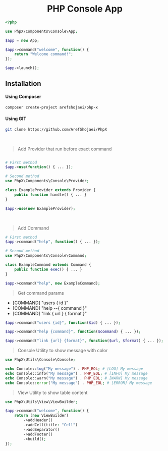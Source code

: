 <h1 align='center'>PHP Console App</h1>

```php
<?php

use PhpX\Components\Console\App;

$app = new App;

$app->command("welcome", function() {
    return "Welcome command!";
});

$app->launch();
```

## **Installation**

#### Using Composer
```bash
composer create-project arefshojaei/php-x
```

#### Using GIT
```bash
git clone https://github.com/ArefShojaei/PhpX
```

<br/>

> Add Provider that run before exact command
```php

# First method
$app->use(function() { ... });

# Second method
use PhpX\Components\Console\Provider;

class ExampleProvider extends Provider {
    public function handle() { ... }
}

$app->use(new ExampleProvider);
```

<br/>

> Add Command
```php
# First method
$app->command("help", function() { ... });

# Second method
use PhpX\Components\Console\Command;

class ExampleCommand extends Command {
    public function exec() { ... }
}

$app->command("help", new ExampleCommand);
```


> Get command params
* [COMMAND] "users { id }"
* [COMMAND] "help --{ command }"
* [COMMAND] "link { url } { format }"
```php
$app->command("users {id}", function($id) { ... });

$app->command("help {command}", function($command) { ... });

$app->command("link {url} {format}", function($url, $format) { ... });
```



> Console Utility to show message with color
``` php
use PhpX\Utils\Console\Console;

echo Console::log("My message") . PHP_EOL; # [LOG] My message
echo Console::info("My message") . PHP_EOL; # [INFO] My message
echo Console::warn("My message") . PHP_EOL; # [WARN] My message
echo Console::error("My message") . PHP_EOL; # [ERROR] My message
```

> View Utility to show table content
``` php
use PhpX\Utils\View\ViewBuilder;

$app->command("welcome", function() {
    return (new ViewBuilder)
        ->addHeader()
        ->addCell(title: "Cell")
        ->addSeparator()
        ->addFooter()
        ->build();
});
```
